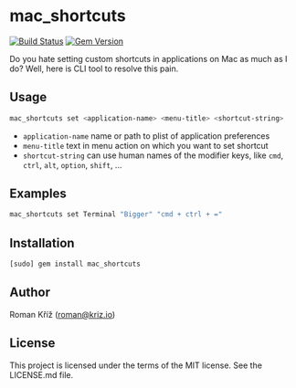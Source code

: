 
# mac_shortcuts

[![Build Status](http://img.shields.io/travis/samnung/rb-mac_shortcuts/master.svg?style=flat)](https://travis-ci.org/samnung/rb-mac_shortcuts)
[![Gem Version](http://img.shields.io/gem/v/mac_shortcuts.svg?style=flat)](http://badge.fury.io/rb/mac_shortcuts)

Do you hate setting custom shortcuts in applications on Mac as much as I do?
Well, here is CLI tool to resolve this pain.


## Usage

```bash
mac_shortcuts set <application-name> <menu-title> <shortcut-string>
```

- `application-name` name or path to plist of application preferences
- `menu-title` text in menu action on which you want to set shortcut
- `shortcut-string` can use human names of the modifier keys, like `cmd`, `ctrl`, `alt`, `option`, `shift`, ...


## Examples

```bash
mac_shortcuts set Terminal "Bigger" "cmd + ctrl + ="
```


## Installation

```bash
[sudo] gem install mac_shortcuts
```


## Author

Roman Kříž (roman@kriz.io)


## License

This project is licensed under the terms of the MIT license. See the LICENSE.md file.
